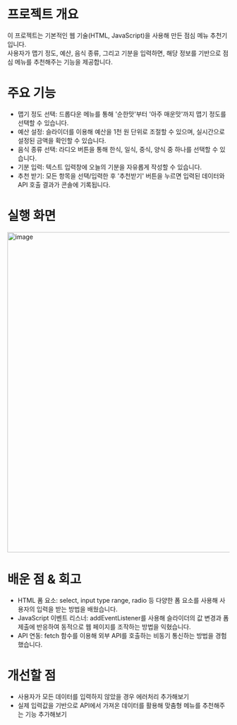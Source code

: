 # 프로젝트 개요
이 프로젝트는 기본적인 웹 기술(HTML, JavaScript)을 사용해 만든 점심 메뉴 추천기입니다.    
사용자가 맵기 정도, 예산, 음식 종류, 그리고 기분을 입력하면, 해당 정보를 기반으로 점심 메뉴를 추천해주는 기능을 제공합니다.

# 주요 기능
- 맵기 정도 선택: 드롭다운 메뉴를 통해 '순한맛'부터 '아주 매운맛'까지 맵기 정도를 선택할 수 있습니다.
- 예산 설정: 슬라이더를 이용해 예산을 1천 원 단위로 조절할 수 있으며, 실시간으로 설정된 금액을 확인할 수 있습니다.
- 음식 종류 선택: 라디오 버튼을 통해 한식, 일식, 중식, 양식 중 하나를 선택할 수 있습니다.
- 기분 입력: 텍스트 입력창에 오늘의 기분을 자유롭게 작성할 수 있습니다.
- 추천 받기: 모든 항목을 선택/입력한 후 '추천받기' 버튼을 누르면 입력된 데이터와 API 호출 결과가 콘솔에 기록됩니다.

# 실행 화면
<img width="1465" height="725" alt="image" src="https://github.com/user-attachments/assets/64e14eed-8538-4c77-9ca2-65985ba844de" />

# 배운 점 & 회고
- HTML 폼 요소: select, input type range, radio 등 다양한 폼 요소를 사용해 사용자의 입력을 받는 방법을 배웠습니다.
- JavaScript 이벤트 리스너: addEventListener를 사용해 슬라이더의 값 변경과 폼 제출에 반응하여 동적으로 웹 페이지를 조작하는 방법을 익혔습니다.
- API 연동: fetch 함수를 이용해 외부 API를 호출하는 비동기 통신하는 방법을 경험했습니다.

# 개선할 점
- 사용자가 모든 데이터를 입력하지 않았을 경우 에러처리 추가해보기
- 실제 입력값을 기반으로 API에서 가져온 데이터를 활용해 맞춤형 메뉴를 추천해주는 기능 추가해보기
